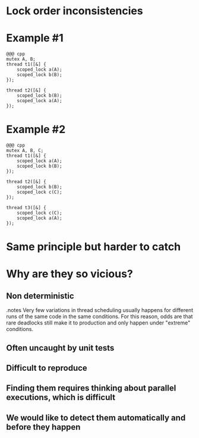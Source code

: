 <!SLIDE subsection>
# Lock order inconsistencies


<!SLIDE centered-code>
# Example \#1

    @@@ cpp
    mutex A, B;
    thread t1([&] {
        scoped_lock a(A);
        scoped_lock b(B);
    });

    thread t2([&] {
        scoped_lock b(B);
        scoped_lock a(A);
    });


<!SLIDE centered-code>
# Example \#2

    @@@ cpp
    mutex A, B, C;
    thread t1([&] {
        scoped_lock a(A);
        scoped_lock b(B);
    });

    thread t2([&] {
        scoped_lock b(B);
        scoped_lock c(C);
    });

    thread t3([&] {
        scoped_lock c(C);
        scoped_lock a(A);
    });


<!SLIDE>
# Same principle but harder to catch


<!SLIDE>
# Why are they so vicious?


<!SLIDE>
## Non deterministic


<!SLIDE>
.notes Very few variations in thread scheduling usually happens for different
runs of the same code in the same conditions. For this reason, odds are that
rare deadlocks still make it to production and only happen under "extreme"
conditions.

## Often uncaught by unit tests


<!SLIDE>
## Difficult to reproduce


<!SLIDE>
## Finding them requires thinking about parallel executions, which is difficult


<!SLIDE>
## We would like to detect them automatically and before they happen
